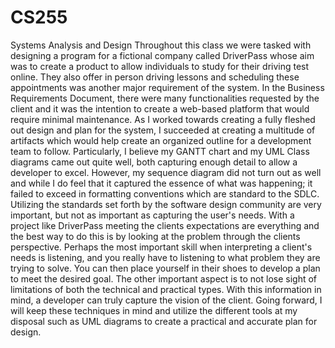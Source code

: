 # CS255
Systems Analysis and Design
Throughout this class we were tasked with designing a program for a fictional company called DriverPass whose aim was to create a product to allow individuals to study for their driving test online. They also offer in person driving lessons and scheduling these appointments was another major requirement of the system. In the Business Requirements Document, there were many functionalities requested by the client and it was the intention to create a web-based platform that would require minimal maintenance. As I worked towards creating a fully fleshed out design and plan for the system, I succeeded at creating a multitude of artifacts which would help create an organized outline for a development team to follow. Particularly, I believe my GANTT chart and my UML Class diagrams came out quite well, both capturing enough detail to allow a developer to excel. However, my sequence diagram did not turn out as well and while I do feel that it captured the essence of what was happening; it failed to exceed in formatting conventions which are standard to the SDLC. Utilizing the standards set forth by the software design community are very important, but not as important as capturing the user's needs. With a project like DriverPass meeting the clients expectations are everything and the best way to do this is by looking at the problem through the clients perspective. Perhaps the most important skill when interpreting a client's needs is listening, and you really have to listening to what problem they are trying to solve. You can then place yourself in their shoes to develop a plan to meet the desired goal. The other important aspect is to not lose sight of limitations of both the technical and practical types. With this information in mind, a developer can truly capture the vision of the client. Going forward, I will keep these techniques in mind and utilize the different tools at my disposal such as UML diagrams to create a practical and accurate plan for design.
